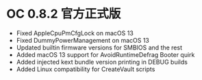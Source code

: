# OC 0.8.2 官方正式版

- Fixed AppleCpuPmCfgLock on macOS 13
- Fixed DummyPowerManagement on macOS 13
- Updated builtin firmware versions for SMBIOS and the rest
- Added macOS 13 support for AvoidRuntimeDefrag Booter quirk
- Added injected kext bundle version printing in DEBUG builds
- Added Linux compatibility for CreateVault scripts